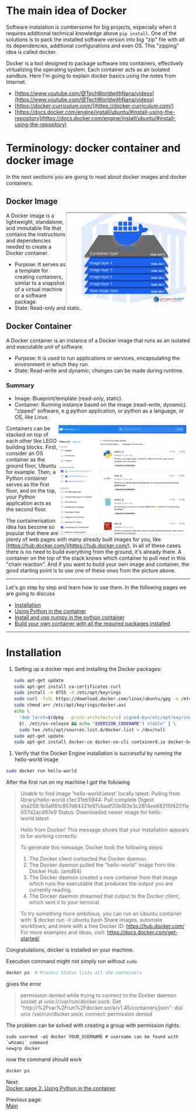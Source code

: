 # The main idea of Docker
Software instalation is cumbersome for big projects, especially when it requires additional technical knowledge above `pip install`.
One of the solutions is to pack the installed software version into big "zip" file with all its dependencies, additional configurations and even OS. This "zipping" idea is called docker.

Docker is a tool designed to package software into containers, effectively virtualizing the operating system. Each container acts as an isolated sandbox. Here I'm going to explain docker basics using the notes from Internet.
- [https://www.youtube.com/@TechWorldwithNana/videos](https://www.youtube.com/@TechWorldwithNana/videos)
- [https://docker-curriculum.com/](https://docker-curriculum.com/)
- [https://docs.docker.com/engine/install/ubuntu/#install-using-the-repository](https://docs.docker.com/engine/install/ubuntu/#install-using-the-repository)


# Terminology: docker container and docker image
In the next sections you are going to read about docker images and docker containers.

## Docker Image
<a href="https://phoenixnap.com/kb/docker-image-vs-container" target="Docker">
   <img src="./image_vs_container.png" alt="DockerHub images and containers" width="330" height="250" style="float: right; margin-right: 10px;">
</a>

A Docker image is a lightweight, standalone, and immutable file that contains the instructions and dependencies needed to create a Docker container.
  - Purpose: It serves as a template for creating containers, similar to a snapshot of a virtual machine or a software package.
  - State: Read-only and static.

## Docker Container

A Docker container is an instance of a Docker image that runs as an isolated and executable unit of software.
- Purpose: It is used to run applications or services, encapsulating the environment in which they run.
- State: Read-write and dynamic; changes can be made during runtime.

### Summary

- Image: Blueprint/template (read-only, static).
- Container: Running instance based on the image (read-write, dynamic).
"zipped" software, e.g python application, or python as a language, or OS, like Linux.


<a href="https://hub.docker.com/search?q=&image_filter=official&categories=Languages%20%26%20Frameworks" target="Docker Hub">
   <img src="./dockerhub.png" alt="DockerHub images for programming languages" width="350" height="300" style="float: right; margin-right: 10px;">
</a>

Containers can be stacked on top of each other like LEGO building blocks. First, consider an OS container as the ground floor, Ubuntu for example. Then, a Python container serves as the first floor, and on the top, your Python application acts as the second floor.

The containerisation idea has become so popular that there are plenty of web pages with many already built images for you, like [https://hub.docker.com/](https://hub.docker.com/). In all of these cases there is no need to build everything from the ground, it's already there. A container on the top of the stack knows which container to pull next in this "chain reaction". And if you want to build your own image and container, the good starting point is to use one of these ones from the picture above.

---



Let's go step by step and learn how to use them. In the following pages we are going to discuss
- [Installation](#installation)
- [Using Python in the container](./Docker2.md)
- [Install and use numpy in the python container](./Docker3.md)
- [Build your own container with all the required packages installed](./Docker4.md)

---

<h1 id="installation">Installation</h1>


1. Setting up a docker repo and installing the Docker packages:
```bash
   sudo apt-get update
   sudo apt-get install ca-certificates curl
   sudo install -m 0755 -d /etc/apt/keyrings
   sudo curl -fsSL https://download.docker.com/linux/ubuntu/gpg -o /etc/apt/keyrings/docker.asc
   sudo chmod a+r /etc/apt/keyrings/docker.asc
   echo \
     "deb [arch=$(dpkg --print-architecture) signed-by=/etc/apt/keyrings/docker.asc] https://download.docker.com/linux/ubuntu \
     $(. /etc/os-release && echo "$VERSION_CODENAME") stable" | \
     sudo tee /etc/apt/sources.list.d/docker.list > /dev/null
   sudo apt-get update
   sudo apt-get install docker-ce docker-ce-cli containerd.io docker-buildx-plugin docker-compose-plugin
```
1. Verify that the Docker Engine installation is successful by running the hello-world image
```bash
sudo docker run hello-world
```

After the first run on my machine I got the following

>Unable to find image 'hello-world:latest' locally
>latest: Pulling from library/hello-world
>c1ec31eb5944: Pull complete 
>Digest: sha256:1b5a981c857d64321e97cbadf20b183e3c2814ee68315f42011e057d2ac467e9 
>Status: Downloaded newer image for hello-world:latest
>
>Hello from Docker!
>This message shows that your installation appears to be working correctly.
>
>To generate this message, Docker took the following steps:
> 1. The Docker client contacted the Docker daemon.
> 2. The Docker daemon pulled the "hello-world" image from the Docker Hub.
>    (amd64)
> 3. The Docker daemon created a new container from that image which runs the
>    executable that produces the output you are currently reading.
> 4. The Docker daemon streamed that output to the Docker client, which sent it
>    to your terminal.
>
>To try something more ambitious, you can run an Ubuntu container with:
> $ docker run -it ubuntu bash
>Share images, automate workflows, and more with a free Docker ID:
> https://hub.docker.com/
>For more examples and ideas, visit:
> https://docs.docker.com/get-started/


Congratulations, docker is installed on your machine.

Execution command might not simply run without `sudo`
```bash
docker ps  # Process Status lists all the containers 
```
gives the error

>permission denied while trying to connect to the Docker daemon socket at unix:///var/run/docker.sock: Get "http://%2Fvar%2Frun%2Fdocker.sock/v1.45/containers/json": dial unix /var/run/docker.sock: connect: permission denied

The problem can be solved with creating a group with permission rights.
```
sudo usermod -aG docker YOUR_USERNAME # username can be found with `whoami` command
newgrp docker
```
now the command should work
```bash
docker ps
```

Next:\
[Docker page 2. Using Python in the container](./Docker2.md)

Previous page:\
[Main](../index.md)